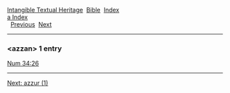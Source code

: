 [Intangible Textual Heritage](../../index)  [Bible](../index) 
[Index](index)   
[a Index](_a_)  
  [Previous](c00950)  [Next](c00952) 

------------------------------------------------------------------------

### &lt;azzan&gt; 1 entry

[Num 34:26](../kjv/num034.htm#026)  

------------------------------------------------------------------------

[Next: azzur (1)](c00952)
